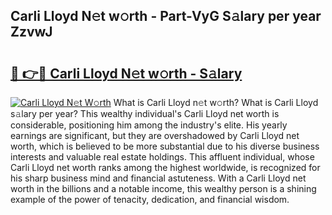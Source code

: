## Carli Lloyd N𝚎t w𝚘rth - Part-VyG S𝚊lary per year ZzvwJ

# <h2><a href="http://gc1bkd.nevu.top/?p=Carli+Lloyd">🔗 👉🔴 Carli Lloyd N𝚎t w𝚘rth - S𝚊lary</a></h2>

[![Carli Lloyd N𝚎t W𝚘rth](https://i.imgur.com/Oavwk0R.jpeg)](http://gc1bkd.nevu.top/?p=Carli+Lloyd)
What is Carli Lloyd n𝚎t w𝚘rth? What is Carli Lloyd s𝚊lary per year?
This wealthy individual's Carli Lloyd net worth is considerable, positioning him among the industry's elite. His yearly earnings are significant, but they are overshadowed by Carli Lloyd net worth, which is believed to be more substantial due to his diverse business interests and valuable real estate holdings. This affluent individual, whose Carli Lloyd net worth ranks among the highest worldwide, is recognized for his sharp business mind and financial astuteness. With a Carli Lloyd net worth in the billions and a notable income, this wealthy person is a shining example of the power of tenacity, dedication, and financial wisdom.
